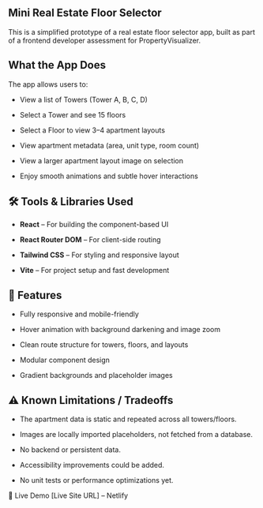 ## Mini Real Estate Floor Selector
This is a simplified prototype of a real estate floor selector app, built as part of a frontend developer assessment for PropertyVisualizer.

## What the App Does
The app allows users to:

- View a list of Towers (Tower A, B, C, D)

- Select a Tower and see 15 floors

- Select a Floor to view 3–4 apartment layouts

- View apartment metadata (area, unit type, room count)

- View a larger apartment layout image on selection

- Enjoy smooth animations and subtle hover interactions

## 🛠️ Tools & Libraries Used
- **React** – For building the component-based UI

- **React Router DOM** – For client-side routing

- **Tailwind CSS** – For styling and responsive layout

- **Vite** – For project setup and fast development

## 🎯 Features
- Fully responsive and mobile-friendly

- Hover animation with background darkening and image zoom

- Clean route structure for towers, floors, and layouts

- Modular component design

- Gradient backgrounds and placeholder images



## ⚠️ Known Limitations / Tradeoffs
- The apartment data is static and repeated across all towers/floors.

- Images are locally imported placeholders, not fetched from a database.

- No backend or persistent data.

- Accessibility improvements could be added.

- No unit tests or performance optimizations yet.

🔗 Live Demo
[Live Site URL] –  Netlify